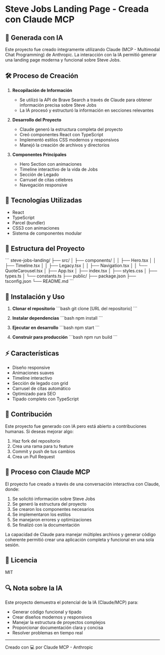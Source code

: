 # Steve Jobs Landing Page - Creada con Claude MCP

## 🤖 Generada con IA

Este proyecto fue creado íntegramente utilizando Claude (MCP - Multimodal Chat Programming) de Anthropic. La interacción con la IA permitió generar una landing page moderna y funcional sobre Steve Jobs.

## 🛠️ Proceso de Creación

1. **Recopilación de Información**
   - Se utilizó la API de Brave Search a través de Claude para obtener información precisa sobre Steve Jobs
   - La IA procesó y estructuró la información en secciones relevantes

2. **Desarrollo del Proyecto**
   - Claude generó la estructura completa del proyecto
   - Creó componentes React con TypeScript
   - Implementó estilos CSS modernos y responsivos
   - Manejó la creación de archivos y directorios

3. **Componentes Principales**
   - Hero Section con animaciones
   - Timeline interactivo de la vida de Jobs
   - Sección de Legado
   - Carrusel de citas célebres
   - Navegación responsive

## 🚀 Tecnologías Utilizadas

- React
- TypeScript
- Parcel (bundler)
- CSS3 con animaciones
- Sistema de componentes modular

## 📁 Estructura del Proyecto

\`\`\`
steve-jobs-landing/
├── src/
│   ├── components/
│   │   ├── Hero.tsx
│   │   ├── Timeline.tsx
│   │   ├── Legacy.tsx
│   │   ├── Navigation.tsx
│   │   └── QuoteCarousel.tsx
│   ├── App.tsx
│   ├── index.tsx
│   ├── styles.css
│   ├── types.ts
│   └── constants.ts
├── public/
├── package.json
├── tsconfig.json
└── README.md
\`\`\`

## 🔧 Instalación y Uso

1. **Clonar el repositorio**
   \`\`\`bash
   git clone [URL del repositorio]
   \`\`\`

2. **Instalar dependencias**
   \`\`\`bash
   npm install
   \`\`\`

3. **Ejecutar en desarrollo**
   \`\`\`bash
   npm start
   \`\`\`

4. **Construir para producción**
   \`\`\`bash
   npm run build
   \`\`\`

## ⚡ Características

- Diseño responsive
- Animaciones suaves
- Timeline interactivo
- Sección de legado con grid
- Carrusel de citas automático
- Optimizado para SEO
- Tipado completo con TypeScript

## 🤝 Contribución

Este proyecto fue generado con IA pero está abierto a contribuciones humanas. Si deseas mejorar algo:

1. Haz fork del repositorio
2. Crea una rama para tu feature
3. Commit y push de tus cambios
4. Crea un Pull Request

## 📝 Proceso con Claude MCP

El proyecto fue creado a través de una conversación interactiva con Claude, donde:

1. Se solicitó información sobre Steve Jobs
2. Se generó la estructura del proyecto
3. Se crearon los componentes necesarios
4. Se implementaron los estilos
5. Se manejaron errores y optimizaciones
6. Se finalizó con la documentación

La capacidad de Claude para manejar múltiples archivos y generar código coherente permitió crear una aplicación completa y funcional en una sola sesión.

## 📄 Licencia

MIT

## 🔍 Nota sobre la IA

Este proyecto demuestra el potencial de la IA (Claude/MCP) para:
- Generar código funcional y tipado
- Crear diseños modernos y responsivos
- Manejar la estructura de proyectos complejos
- Proporcionar documentación clara y concisa
- Resolver problemas en tiempo real

---
Creado con 💻 por Claude MCP - Anthropic